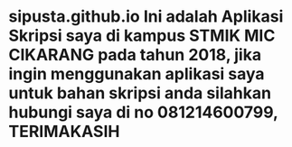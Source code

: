# sipusta.github.io Ini adalah Aplikasi Skripsi saya di kampus STMIK  MIC CIKARANG  pada  tahun 2018, jika ingin menggunakan aplikasi saya untuk bahan skripsi anda silahkan  hubungi saya di no 081214600799, TERIMAKASIH
